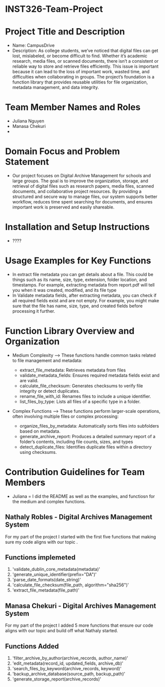 # INST326-Team-Project

# Project Title and Description
- Name: CampusDrive 
- Description: As college students, we’ve noticed that digital files can get lost, mislabeled, or become difficult to find. Whether it’s academic research, media files, or scanned documents, there isn’t a consistent or reliable way to store and retrieve files efficiently. This issue is important because it can lead to the loss of important work, wasted time, and difficulties when collaborating in groups. The project’s foundation is a function library that provides reusable utilities for file organization, metadata management, and data integrity.

# Team Member Names and Roles
- Juliana Nguyen
- Manasa Chekuri
- 

# Domain Focus and Problem Statement
- Our project focuses on Digital Archive Management for schools and large groups. The goal is to improve the organization, storage, and retrieval of digital files such as research papers, media files, scanned documents, and collaborative project resources. By providing a structured and secure way to manage files, our system supports better workflow, reduces time spent searching for documents, and ensures important work is preserved and easily shareable. 


# Installation and Setup Instructions
- ????


# Usage Examples for Key Functions
- In extract file metadata you can get details about a file. This could be things such as its name, size, type, extension, folder location, and timestamps. For example, extracting metadata from report.pdf will tell you when it was created, modified, and its file type
- In Validate metadata fields, after extracting metadata, you can check if all required fields exist and are not empty. For example, you might make sure that the file has name, size, type, and created fields before processing it further.


# Function Library Overview and Organization

- Medium Complexity --> These functions handle common tasks related to file management and metadata:
    - extract_file_metadata: Retrieves metadata from files
    - validate_metadata_fields: Ensures required metadata fields exist and are valid.
    - calculate_file_checksum: Generates checksums to verify file integrity or detect duplicates.
    - rename_file_with_id: Renames files to include a unique identifier.
    - list_files_by_type: Lists all files of a specific type in a folder.

- Complex Functions --> These functions perform larger-scale operations, often involving multiple files or complex processing:
    - organize_files_by_metadata: Automatically sorts files into subfolders based on metadata.
    - generate_archive_report: Produces a detailed summary report of a folder’s contents, including file counts, sizes, and types
    - detect_duplicate_files: Identifies duplicate files within a directory using checksums.


# Contribution Guidelines for Team Members 
- Juliana = I did the README as well as the examples, and functiosn for the medium and complex functions. 

## Nathaly Robles - Digital Archives Management System

For my part of the project I started with the first five functions that making sure my code aligns with our topic .

## Functions implemeted

1. 'validate_dublin_core_metadata(metadata)'
2. 'generate_unique_identifier(prefix="DA")'
3. 'parse_date_formats(date_string)'
4. 'calculate_file_checksum(file_path, algorithm="sha256")'
5. 'extract_file_metadata(file_path)'

## Manasa Chekuri - Digital Archives Management System

For my part of the project I added 5 more functions that ensure our code aligns with our topic and build off what Nathaly started.

## Functions Added
1. 'filter_archive_by_author(archive_records, author_name)'
2. 'edit_metadata(record_id, updated_fields, archive_db)'
3. 'search_files_by_keyword(archive_records, keyword)'
4. 'backup_archive_database(source_path, backup_path)'
5. 'generate_storage_report(archive_records)'
